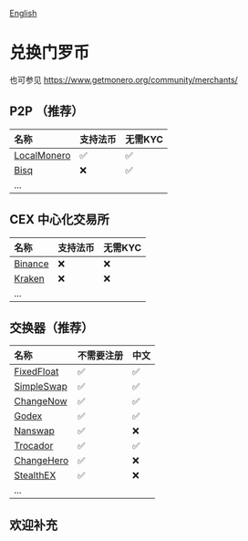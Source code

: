 [English](https://github.com/Meowpay/Exchanges/blob/main/README_EN.md)

# 兑换门罗币
也可参见 https://www.getmonero.org/community/merchants/

## P2P （推荐）
| 名称                                                      | 支持法币 | 无需KYC |
| :-------------------------------------------------------- | :------- | :------ |
| [LocalMonero](https://localmonero.co/buy-monero-with-cny) | ✅        | ✅       |
| [Bisq](https://bisq.network/)                             | ❌        | ✅       |
| ...                                                       |          |         |

## CEX 中心化交易所
| 名称                                                     | 支持法币 | 无需KYC |
| :------------------------------------------------------- | :------- | :------ |
| [Binance](https://www.binance.com/en/crypto/buy/USD/XMR) | ❌        | ❌       |
| [Kraken](https://www.kraken.com)                         | ❌        | ❌       |
| ...                                                      |          |         |
 
## 交换器（推荐）

| 名称                                      | 不需要注册 | 中文 |
| :---------------------------------------- | ---------- | ---- |
| [FixedFloat](https://fixedfloat.com/)     | ✅          | ✅    |
| [SimpleSwap](https://simpleswap.io/cn)    | ✅          | ✅    |
| [ChangeNow](https://changenow.io/zh)      | ✅          | ✅    |
| [Godex](https://godex.io/zh)              | ✅          | ✅    |
| [Nanswap](https://nanswap.com/)           | ✅          | ❌    |
| [Trocador](https://trocador.app/zh-hans/) | ✅          | ✅    |
| [ChangeHero](https://changehero.io/)      | ✅          | ❌    |
| [StealthEX](https://stealthex.io/)        | ✅          | ❌    |
| ...                                       |            |      |



## 欢迎补充